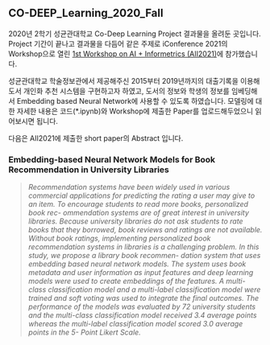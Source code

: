 ## CO-DEEP_Learning_2020_Fall

2020년 2학기 성균관대학교 Co-Deep Learning Project 결과물을 올려둔 곳입니다. 
Project 기간이 끝나고 결과물을 다듬어 같은 주제로 iConference 2021의 Workshop으로 열린 <a href = 'https://ai-informetrics.github.io/'>1st Workshop on AI + Informetrics (AII2021)</a>에 참가했습니다.

성균관대학교 학술정보관에서 제공해주신 2015부터 2019년까지의 대출기록을 이용해 도서 개인화 추천 시스템을 구현하고자 하였고, 도서의 정보와 
학생의 정보를 임베딩해서 Embedding based Neural Network에 사용할 수 있도록 하였습니다. 모델링에 대한 자세한 내용은 코드(*.ipynb)와 Workshop에 제출한 Paper를 업로드해두었으니 읽어보시면 됩니다.

다음은 AII2021에 제출한 short paper의 Abstract 입니다.


### **Embedding-based Neural Network Models for Book Recommendation in University Libraries**

> *Recommendation systems have been widely used in various commercial applications for predicting the rating a user may give to an item. 
To encourage students to read more books, personalized book rec- ommendation systems are of great interest in university libraries. 
Because university libraries do not ask students to rate books that they borrowed, book reviews and ratings are not available. 
Without book ratings, implementing personalized book recommendation systems in libraries is a challenging problem. 
In this study, we propose a library book recommen- dation system that uses embedding based neural network models. 
The system uses book metadata and user information as input features and deep learning models were used to create embeddings of the features. 
A multi-class classification model and a multi-label classification model were trained and soft voting was used to integrate the final outcomes. 
The performance of the models was evaluated by 72 university students and the multi-class classification model received 3.4 average points whereas the multi-label classification model scored 3.0 average points in the 5- Point Likert Scale.*


